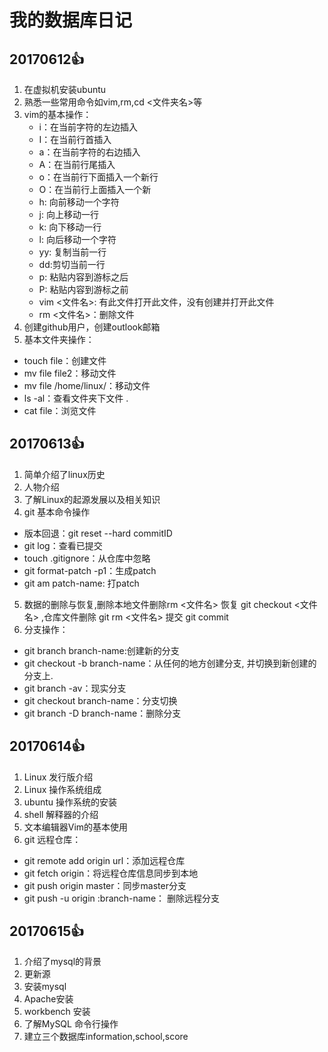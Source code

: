 # 我的数据库日记

## 20170612:+1:

1. 在虚拟机安装ubuntu
2. 熟悉一些常用命令如vim,rm,cd <文件夹名>等
3. vim的基本操作：
    * i：在当前字符的左边插入
    * I：在当前行首插入
    * a：在当前字符的右边插入
    * A：在当前行尾插入
    * o：在当前行下面插入一个新行
    * O：在当前行上面插入一个新
    * h: 向前移动一个字符
    * j: 向上移动一行
    * k: 向下移动一行
    * l: 向后移动一个字符
    * yy: 复制当前一行
    * dd:剪切当前一行
    * p: 粘贴内容到游标之后
    * P: 粘贴内容到游标之前
    * vim <文件名>: 有此文件打开此文件，没有创建并打开此文件
    * rm <文件名>：删除文件
4. 创建github用户，创建outlook邮箱
5. 基本文件夹操作：
* touch  file：创建文件
* mv file   file2：移动文件
* mv file  /home/linux/：移动文件
* ls -al：查看文件夹下文件  .
* cat  file：浏览文件

## 20170613:+1:

1. 简单介绍了linux历史
2. 人物介绍
3. 了解Linux的起源发展以及相关知识
4. git 基本命令操作
* 版本回退：git reset --hard commitID
* git log：查看已提交
* touch .gitignore：从仓库中忽略
* git format-patch -p1：生成patch
* git am patch-name: 打patch
5. 数据的删除与恢复,删除本地文件删除rm <文件名> 恢复 git checkout <文件名> ,仓库文件删除 git rm <文件名> 提交 git commit
6. 分支操作：
* git branch branch-name:创建新的分支
* git checkout -b branch-name：从任何的地方创建分支, 并切换到新创建的分支上.
* git branch -av：现实分支
* git checkout branch-name：分支切换
* git branch -D branch-name：删除分支

## 20170614:+1:

1. Linux 发行版介绍
2. Linux 操作系统组成
3. ubuntu 操作系统的安装
4. shell 解释器的介绍
5. 文本编辑器Vim的基本使用
6. git 远程仓库：
* git remote add origin url：添加远程仓库
* git fetch origin：将远程仓库信息同步到本地
* git push origin master：同步master分支
* git push -u origin :branch-name： 删除远程分支
## 20170615:+1:

1. 介绍了mysql的背景
2. 更新源
3. 安装mysql
4. Apache安装
5. workbench 安装
6. 了解MySQL 命令行操作
7. 建立三个数据库information,school,score
